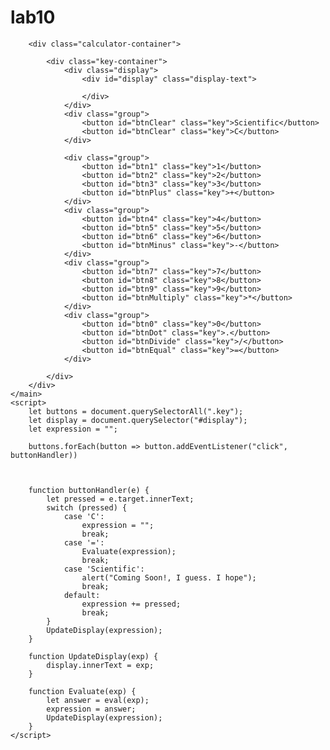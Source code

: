 # lab10
<html>
<head>
    <meta charset="UTF-8">
    <title>Simple Calculator</title>

<style>
{
    --primary-color: #2A2926;
    --secondary-color: #403E38;
    --display-color: #3B3933;
    --yellow: #C6772A;
}

html {
    font-size: 16px;
}

main {
    font-family: Ubuntu;
}

button {
    font-family: Ubuntu;
}

.calculator-container {
    max-width: 500px;
    margin: auto;
    background-color: var(--primary-color);
    display: flex;
    flex-direction: row;
    border-radius: 20px;
    -webkit-border-radius: 20px;
    -moz-border-radius: 20px;
    -ms-border-radius: 20px;
    -o-border-radius: 20px;
}

.key-container {
    width: 95%;
    margin: auto;
}

.display {
    width: 100%;
    background-color: var(--display-color);
    height: 100px;
    margin: 15px 0;
    border-radius: 20px;
    -webkit-border-radius: 20px;
    -moz-border-radius: 20px;
    -ms-border-radius: 20px;
    -o-border-radius: 20px;
    font-size: 20px;
    display: flex;
    flex-direction: row;
    justify-content: flex-end;
    align-items: center;
    color: white;
    font-family: Ubuntu;
    font-weight: normal;
}

.display-text {
    padding-right: 15px;
}

.group {
    width: 100%;
    display: flex;
    flex-direction: row;
    justify-content: space-evenly;
}

.key {
    width: 100%;
    margin: 10px 10px;
    padding: 10px;
    border-radius: 10px;
    text-align: center;
    background-color: var(--secondary-color);
    color: white;
    -webkit-border-radius: 10px;
    -moz-border-radius: 10px;
    -ms-border-radius: 10px;
    -o-border-radius: 10px;
    font-size: 18px;
}

#btnClear {
    width: 50%;
}

#btnEqual {
    background-color: var(--yellow);
}

@media only screen and (max-width: 410px) {
    .key {
        margin: 10px 5px;
    }
}
</style>
</head>

<body>
    <main>

        <div class="calculator-container">

            <div class="key-container">
                <div class="display">
                    <div id="display" class="display-text">

                    </div>
                </div>
                <div class="group">
                    <button id="btnClear" class="key">Scientific</button>
                    <button id="btnClear" class="key">C</button>
                </div>

                <div class="group">
                    <button id="btn1" class="key">1</button>
                    <button id="btn2" class="key">2</button>
                    <button id="btn3" class="key">3</button>
                    <button id="btnPlus" class="key">+</button>
                </div>
                <div class="group">
                    <button id="btn4" class="key">4</button>
                    <button id="btn5" class="key">5</button>
                    <button id="btn6" class="key">6</button>
                    <button id="btnMinus" class="key">-</button>
                </div>
                <div class="group">
                    <button id="btn7" class="key">7</button>
                    <button id="btn8" class="key">8</button>
                    <button id="btn9" class="key">9</button>
                    <button id="btnMultiply" class="key">*</button>
                </div>
                <div class="group">
                    <button id="btn0" class="key">0</button>
                    <button id="btnDot" class="key">.</button>
                    <button id="btnDivide" class="key">/</button>
                    <button id="btnEqual" class="key">=</button>
                </div>

            </div>
        </div>
    </main>
    <script>
        let buttons = document.querySelectorAll(".key");
        let display = document.querySelector("#display");
        let expression = "";

        buttons.forEach(button => button.addEventListener("click", buttonHandler))



        function buttonHandler(e) {
            let pressed = e.target.innerText;
            switch (pressed) {
                case 'C':
                    expression = "";
                    break;
                case '=':
                    Evaluate(expression);
                    break;
                case 'Scientific':
                    alert("Coming Soon!, I guess. I hope");
                    break;
                default:
                    expression += pressed;
                    break;
            }
            UpdateDisplay(expression);
        }

        function UpdateDisplay(exp) {
            display.innerText = exp;
        }

        function Evaluate(exp) {
            let answer = eval(exp);
            expression = answer;
            UpdateDisplay(expression);
        }
    </script>
</body>

</html>
